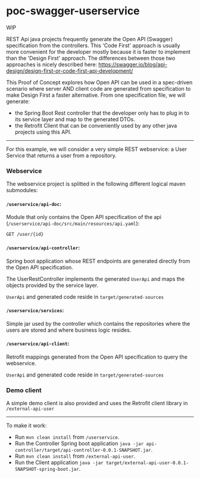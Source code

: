 # poc-swagger-userservice

WIP

REST Api java projects frequently generate the Open API (Swagger) specification from the controllers.
This 'Code First' approach is usually more convenient for the developer mostly because it is faster to implement than the 'Design First' approach.
The differences between those two approaches is nicely described here: https://swagger.io/blog/api-design/design-first-or-code-first-api-development/


This Proof of Concept explores how Open API can be used in a spec-driven scenario where server AND client code are generated from specification to make Design First a faster alternative.
From one specification file, we will generate:
  - the Spring Boot Rest controller that the developer only has to plug in to its service layer and map to the generated DTOs.
  - the Retrofit Client that can be conveniently used by any other java projects using this API. 

-----

For this example, we will consider a very simple REST webservice: a User Service that returns a user from a repository.

### Webservice

The webservice project is splitted in the following different logical maven submodules:

#### `/userservice/api-doc`: 
  
Module that only contains the Open API specification of the api (`/userservice/api-doc/src/main/resources/api.yaml`):

`GET /user/{id}`

#### `/userservice/api-controller`: 
  
Spring boot application whose REST endpoints are generated directly from the Open API specification.

The UserRestController implements the generated `UserApi` and maps the objects provided by the service layer.

`UserApi` and generated code reside in `target/generated-sources`

#### `/userservice/services`: 
  
Simple jar used by the controller which contains the repositories where the users are stored and where business logic resides.

#### `/userservice/api-client`: 
  
Retrofit mappings generated from the Open API specification to query the webservice.

`UserApi` and generated code reside in `target/generated-sources`


### Demo client

A simple demo client is also provided and uses the Retrofit client library in `/external-api-user`

-----

To make it work:
  - Run `mvn clean install` from `/userservice`.
  - Run the Controller Spring boot application `java -jar api-controller/target/api-controller-0.0.1-SNAPSHOT.jar`.
  - Run `mvn clean install` from `/external-api-user`.
  - Run the Client application `java -jar target/external-api-user-0.0.1-SNAPSHOT-spring-boot.jar`.
 
 
 
 
 
  
  




